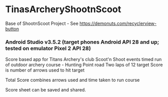 # TinasArcheryShootnScoot
Base of ShootnScoot Project - See https://demonuts.com/recyclerview-button

### Android Studio v3.5.2 (target phones Android API 28 and up; tested on emulator Pixel 2 API 28)

Score based app for Titans Archery's club Scoot'n Shoot events
timed run of outdoor archery course - Hunting Point road 
Two laps of 12 target
Score is number of arrows used to hit target

Total Score combines arrows used and time taken to run course

Score sheet can be saved and shared.
